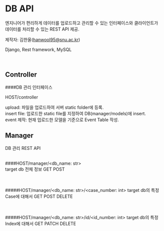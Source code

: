 # DB API

엔지니어가 편리하게 데이터를 업로드하고 관리할 수 있는 인터페이스와
클라이언트가 데이터를 처리할 수 있는 REST API 제공.

제작자: 김한울(hanwool95@snu.ac.kr)

Django, Rest framework, MySQL


<br>

## Controller

####DB 관리 인터페이스

HOST/controller

upload: 파일을 업로드하여 서버 static folder에 등록.<br>
insert file: 업로드한 static file를 지정하여 DB(manager/models)에 insert.<br>
event 제작: 현재 업로드한 모델을 기준으로 Event Table 작성.



## Manager

DB 관리 REST API<br><br>

####HOST/manager/<db_name: str><br>
target db 전체 정보 GET POST<br><br><br>

#####HOST/manager/<db_name: str>/<case_number: int>
target db의 특정 Case에 대해서 GET POST DELETE<br><br><br>

#####HOST/manager/<db_name: str>/id/<id_number: int>
target db의 특정 Index에 대해서 GET PATCH DELETE



